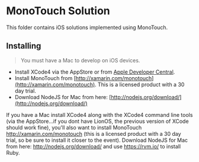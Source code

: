 MonoTouch Solution
=====================
This folder contains iOS solutions implemented using MonoTouch.

Installing
-----------
> You must have a Mac to develop on iOS devices. 
* Install XCode4 via the AppStore or from [Apple Developer Central](https://developer.apple.com/downloads/index.action).
* Install MonoTouch from [http://xamarin.com/monotouch](http://xamarin.com/monotouch). This is a licensed product with a 30 day trial.
* Download NodeJS for Mac from here: [http://nodejs.org/download/](http://nodejs.org/download/)

If you have a Mac install XCode4 along with the XCode4 command line tools
(via the AppStore...if you dont have LionOS, the previous version of XCode should work fine),
you'll also want to install MonoTouch http://xamarin.com/monotouch (this is
a licensed product with a 30 day trial, so be sure to install it closer to the
event). Download NodeJS for Mac from here: http://nodejs.org/download/ and use
https://rvm.io/ to install Ruby.